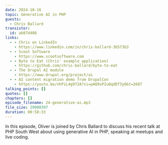 ```yaml
---
date: 2024-10-16
topic: Generative AI in PHP
guests:
  - Chris Ballard
transistor:
  id: ab87d408
links:
  - - Chris on LinkedIn
    - https://www.linkedin.com/in/chris-ballard-3b573b3
  - - Scoot Software
    - https://www.scootsoftware.com
  - - Byte to Eat (Chris' example application)
    - https://github.com/chris-ballard/byte-to-eat
  - - The Drupal AI module
    - https://www.drupal.org/project/ai
  - - AI content migration demo from DrupalCon
    - https://youtu.be/nhPiL4g972A?si=pAQ9sPIuQqdDf3y0&t=2687
talking_points: []
quotes: []
chapters: []
episode_filename: 24-generative-ai.mp3
file_size: 29900397
duration: 00:58:33
---
```


In this episode, Oliver is joined by Chris Ballard to discuss his recent talk at PHP South West about using generative AI in PHP, speaking at meetups and live coding.
